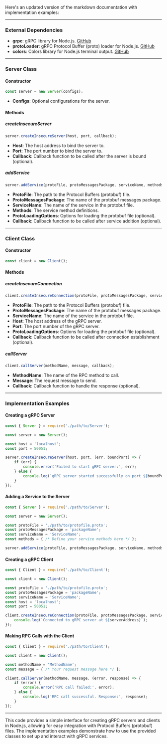 Here's an updated version of the markdown documentation with implementation examples:

---

### External Dependencies

- **grpc**: gRPC library for Node.js. [GitHub](https://github.com/grpc/grpc-node)
- **protoLoader**: gRPC Protocol Buffer (proto) loader for Node.js. [GitHub](https://github.com/grpc/grpc-node/tree/master/packages/proto-loader)
- **colors**: Colors library for Node.js terminal output. [GitHub](https://github.com/Marak/colors.js)

---

### Server Class

#### Constructor

```javascript
const server = new Server(configs);
```

- **Configs**: Optional configurations for the server.

#### Methods

##### createInsecureServer

```javascript
server.createInsecureServer(host, port, callback);
```

- **Host**: The host address to bind the server to.
- **Port**: The port number to bind the server to.
- **Callback**: Callback function to be called after the server is bound (optional).

##### addService

```javascript
server.addService(protoFile, protoMessagesPackage, serviceName, methods, protoLoadingOptions, callback);
```

- **ProtoFile**: The path to the Protocol Buffers (protobuf) file.
- **ProtoMessagesPackage**: The name of the protobuf messages package.
- **ServiceName**: The name of the service in the protobuf file.
- **Methods**: The service method definitions.
- **ProtoLoadingOptions**: Options for loading the protobuf file (optional).
- **Callback**: Callback function to be called after service addition (optional).

---

### Client Class

#### Constructor

```javascript
const client = new Client();
```

#### Methods

##### createInsecureConnection

```javascript
client.createInsecureConnection(protoFile, protoMessagesPackage, serviceName, host, port, protoLoadingOptions, callback);
```

- **ProtoFile**: The path to the Protocol Buffers (protobuf) file.
- **ProtoMessagesPackage**: The name of the protobuf messages package.
- **ServiceName**: The name of the service in the protobuf file.
- **Host**: The host address of the gRPC server.
- **Port**: The port number of the gRPC server.
- **ProtoLoadingOptions**: Options for loading the protobuf file (optional).
- **Callback**: Callback function to be called after connection establishment (optional).

##### callServer

```javascript
client.callServer(methodName, message, callback);
```

- **MethodName**: The name of the RPC method to call.
- **Message**: The request message to send.
- **Callback**: Callback function to handle the response (optional).

---

### Implementation Examples

#### Creating a gRPC Server

```javascript
const { Server } = require('./path/to/Server');

const server = new Server();

const host = 'localhost';
const port = 50051;

server.createInsecureServer(host, port, (err, boundPort) => {
    if (err) {
        console.error('Failed to start gRPC server:', err);
    } else {
        console.log(`gRPC server started successfully on port ${boundPort}`);
    }
});
```

#### Adding a Service to the Server

```javascript
const { Server } = require('./path/to/Server');

const server = new Server();

const protoFile = './path/to/protofile.proto';
const protoMessagesPackage = 'packageName';
const serviceName = 'ServiceName';
const methods = { /* Define your service methods here */ };

server.addService(protoFile, protoMessagesPackage, serviceName, methods);
```

#### Creating a gRPC Client

```javascript
const { Client } = require('./path/to/Client');

const client = new Client();

const protoFile = './path/to/protofile.proto';
const protoMessagesPackage = 'packageName';
const serviceName = 'ServiceName';
const host = 'localhost';
const port = 50051;

client.createInsecureConnection(protoFile, protoMessagesPackage, serviceName, host, port, (serverAddress) => {
    console.log(`Connected to gRPC server at ${serverAddress}`);
});
```

#### Making RPC Calls with the Client

```javascript
const { Client } = require('./path/to/Client');

const client = new Client();

const methodName = 'MethodName';
const message = { /* Your request message here */ };

client.callServer(methodName, message, (error, response) => {
    if (error) {
        console.error('RPC call failed:', error);
    } else {
        console.log('RPC call successful. Response:', response);
    }
});
```

---

This code provides a simple interface for creating gRPC servers and clients in Node.js, allowing for easy integration with Protocol Buffers (protobuf) files. The implementation examples demonstrate how to use the provided classes to set up and interact with gRPC services.
